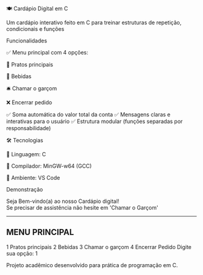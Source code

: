 🍽️ Cardápio Digital em C

Um cardápio interativo feito em C para treinar estruturas de repetição, condicionais e funções

Funcionalidades

✅ Menu principal com 4 opções:

🥩 Pratos principais

🥤 Bebidas

🛎️ Chamar o garçom

❌ Encerrar pedido

✅ Soma automática do valor total da conta
✅ Mensagens claras e interativas para o usuário
✅ Estrutura modular (funções separadas por responsabilidade)

🛠️ Tecnologias

🔹 Linguagem: C

🔹 Compilador: MinGW-w64 (GCC)

🔹 Ambiente: VS Code

Demonstração

Seja Bem-vindo(a) ao nosso Cardápio digital!  
Se precisar de assistência não hesite em 'Chamar o Garçom'  

-----------------
 MENU PRINCIPAL
-----------------
1 Pratos principais
2 Bebidas
3 Chamar o garçom
4 Encerrar Pedido
Digite sua opção: 1

Projeto acadêmico desenvolvido para prática de programação em C.

